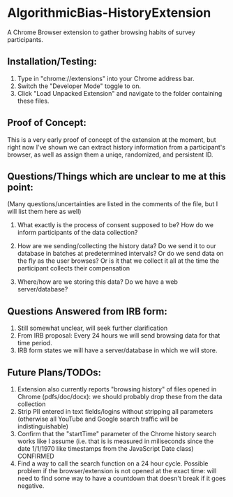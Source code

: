 # AlgorithmicBias-HistoryExtension
A Chrome Browser extension to gather browsing habits of survey participants.


## Installation/Testing:

1. Type in "chrome://extensions" into your Chrome address bar.  
2. Switch the "Developer Mode" toggle to on.  
3. Click "Load Unpacked Extension" and navigate to the folder containing these files.  

## Proof of Concept:

This is a very early proof of concept of the extension at the moment, but right now I've shown we can extract history information from a participant's browser, as well as assign them a uniqe, randomized, and persistent ID.

## Questions/Things which are unclear to me at this point:
(Many questions/uncertainties are listed in the comments of the file, but I will list them here as well)  
1.  What exactly is the process of consent supposed to be? How do we inform participants of the data collection?   
2.  How are we sending/collecting the history data? Do we send it to our database in batches at predetermined intervals? Or do we send data on the fly as the user browses? Or is it that we collect it all at the time the participant collects their compensation
  
3.  Where/how are we storing this data? Do we have a web server/database?  

## Questions Answered from IRB form: 
1. Still somewhat unclear, will seek further clarification 
2. From IRB proposal: Every 24 hours we will send browsing data for that time period. 
3. IRB form states we will have a server/database in which we will store. 

## Future Plans/TODOs:

1. Extension also currently reports "browsing history" of files opened in Chrome (pdfs/doc/docx): we should probably drop these from the data collection  
2. Strip PII entered in text fields/logins without stripping all parameters (otherwise all YouTube and Google search traffic will be indistinguishable)  
3. Confirm that the "startTime" parameter of the Chrome history search works like I assume (i.e. that is is measured in miliseconds since the date 1/1/1970 like timestamps from the JavaScript Date class) CONFIRMED
4. Find a way to call the search function on a 24 hour cycle. Possible problem if the browser/extension is not opened at the exact time: will need to find some way to have a countdown that doesn't break if it goes negative. 
  
